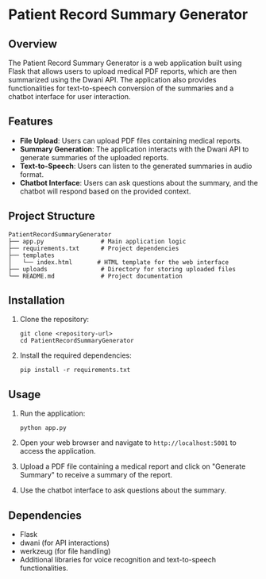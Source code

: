 # Patient Record Summary Generator

## Overview
The Patient Record Summary Generator is a web application built using Flask that allows users to upload medical PDF reports, which are then summarized using the Dwani API. The application also provides functionalities for text-to-speech conversion of the summaries and a chatbot interface for user interaction.

## Features
- **File Upload**: Users can upload PDF files containing medical reports.
- **Summary Generation**: The application interacts with the Dwani API to generate summaries of the uploaded reports.
- **Text-to-Speech**: Users can listen to the generated summaries in audio format.
- **Chatbot Interface**: Users can ask questions about the summary, and the chatbot will respond based on the provided context.

## Project Structure
```
PatientRecordSummaryGenerator
├── app.py                # Main application logic
├── requirements.txt      # Project dependencies
├── templates
│   └── index.html       # HTML template for the web interface
├── uploads               # Directory for storing uploaded files
└── README.md             # Project documentation
```

## Installation
1. Clone the repository:
   ```
   git clone <repository-url>
   cd PatientRecordSummaryGenerator
   ```

2. Install the required dependencies:
   ```
   pip install -r requirements.txt
   ```

## Usage
1. Run the application:
   ```
   python app.py
   ```

2. Open your web browser and navigate to `http://localhost:5001` to access the application.

3. Upload a PDF file containing a medical report and click on "Generate Summary" to receive a summary of the report.

4. Use the chatbot interface to ask questions about the summary.

## Dependencies
- Flask
- dwani (for API interactions)
- werkzeug (for file handling)
- Additional libraries for voice recognition and text-to-speech functionalities.
